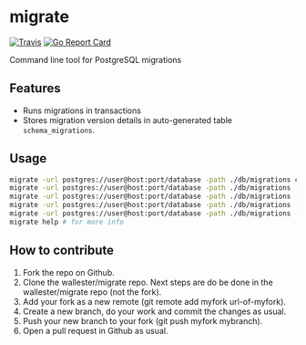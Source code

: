 # migrate
[![Travis](https://travis-ci.org/wallester/migrate.svg?branch=master)](https://travis-ci.org/wallester/migrate)
[![Go Report Card](https://goreportcard.com/badge/github.com/wallester/migrate)](https://goreportcard.com/report/github.com/wallester/migrate)

Command line tool for PostgreSQL migrations 

## Features

* Runs migrations in transactions
* Stores migration version details in auto-generated table ``schema_migrations``.

## Usage

```bash
migrate -url postgres://user@host:port/database -path ./db/migrations create add_field_to_table
migrate -url postgres://user@host:port/database -path ./db/migrations -timeout 10 up
migrate -url postgres://user@host:port/database -path ./db/migrations -timeout 10 up 1
migrate -url postgres://user@host:port/database -path ./db/migrations -timeout 10 down
migrate -url postgres://user@host:port/database -path ./db/migrations -timeout 10 down 1
migrate help # for more info
```

## How to contribute

1. Fork the repo on Github.
2. Clone the wallester/migrate repo. Next steps are do be done in the wallester/migrate repo (not the fork).
3. Add your fork as a new remote (git remote add myfork url-of-myfork).
4. Create a new branch, do your work and commit the changes as usual.
5. Push your new branch to your fork (git push myfork mybranch).
6. Open a pull request in Github as usual.
